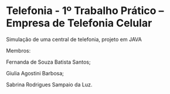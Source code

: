 # Telefonia - 1º Trabalho Prático – Empresa de Telefonia Celular
Simulação de uma central de telefonia, projeto em JAVA 

Membros:
<p>Fernanda de Souza Batista Santos;</p>
<p>Giulia Agostini Barbosa;</p>
<p>Sabrina Rodrigues Sampaio da Luz.</p>
